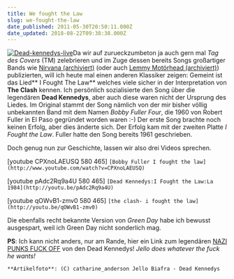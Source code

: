 ```yaml
---
title: We fought the Law
slug: we-fought-the-law
date_published: 2011-05-30T20:50:11.000Z
date_updated: 2018-08-22T09:38:38.000Z
---
```


[![Dead-kennedys-live](//thafaker.de/wp-content/uploads/2011/05/Dead-kennedys-live-150x150.jpg)](http://thafaker.de/wp-content/uploads/2011/05/Dead-kennedys-live.jpg)Da wir auf zurueckzumbeton ja auch gern mal *Tag des Covers* (TM) zelebrieren und im Zuge dessen bereits Songs großartiger Bands wie [Nirvana (archiviert)](http://web.archive.org/web/20110521232051/http://zurueckzumbeton.com:80/2011/05/11/smells-like-a-nirvana-cover-aka-grunge-is-dead) (oder auch [Lemmy Motörhead (archiviert)](http://web.archive.org/web/20110521232059/http://zurueckzumbeton.com:80/2011/05/17/warzengott-lemy)) publizierten, will ich heute mal einen anderen Klassiker zeigen: Gemeint ist das Lied** I Fought The Law** welches viele sicher in der Interpretation von **The Clash** kennen. Ich persönlich sozialisierte den Song über die legendären **Dead Kennedys**, aber auch diese waren nicht der Ursprung des Liedes. Im Original stammt der Song nämlich von der mir bisher völlig unbekannten Band mit dem Namen *Bobby Fuller Four*, die 1960 von Robert Fuller in El Paso gegründet worden waren :-) Der erste Song brachte noch keinen Erfolg, aber dies änderte sich. Der Erfolg kam mit der zweiten Platte *I Fought the Law*. Fuller hatte den Song bereits 1961 geschrieben.

Doch genug nun zur Geschichte, lassen wir also drei Videos sprechen.

[youtube CPXnoLAEUSQ 580 465]
`[Bobby Fuller I fought the law](http://www.youtube.com/watch?v=CPXnoLAEUSQ)`

[youtube pAdc2Rq9a4U 580 465]
`[Dead Kennedys:I Fought the Law:La 1984](http://youtu.be/pAdc2Rq9a4U)`

[youtube qOWvB1-zmv0 580 465]
`[the clash- i fought the law](http://youtu.be/qOWvB1-zmv0)`

Die ebenfalls recht bekannte Version von *Green Day* habe ich bewusst ausgespart, weil ich Green Day nicht sonderlich mag.

**PS**: Ich kann nicht anders, nur am Rande, hier ein Link zum legendären [NAZI PUNKS FUCK OFF](http://www.youtube.com/watch?v=9KgJII63nVQ&amp;feature=related) von den Dead Kennedys! *Jello does whatever the fuck he wants!*

`**Artikelfoto**: (C) catharine_anderson Jello Biafra - Dead Kennedys`
